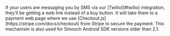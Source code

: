 <aside class="notice">
If your users are messaging you by SMS via our [Twilio](#twilio) integration, they'll be getting a web link instead of a buy button. It will take them to a payment web page where we use [Checkout.js](https://stripe.com/docs/checkout) from Stripe to secure the payment. This mechanism is also used for Smooch Android SDK versions older than 2.1.
</aside>
